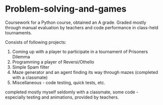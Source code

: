 # Problem-solving-and-games
Coursework for a Python course, obtained an A grade. Graded mostly through manual evaluation by teachers and code performance in
class-held tournaments.

Consists of following projects:

1. Coming up with a player to participate in a tournament of Prisoners Dilemma
2. Programming a player of Reversi/Othello
3. Simple Spam filter
4. Maze generator and an agent finding its way through mazes (completed with a classmate)
5. Miscellaneous - code testing, quick tests, etc.

completed mostly myself seldomly with a classmate, some code - especially testing and animations, provided by teachers.
